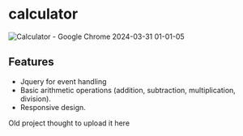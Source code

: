 # calculator

![Calculator - Google Chrome 2024-03-31 01-01-05](https://github.com/Shahzaibxo/calculator/assets/145616378/eb9feb8d-0747-46da-b25a-20970d399295)

## Features

- Jquery for event handling
- Basic arithmetic operations (addition, subtraction, multiplication, division).
- Responsive design.

Old project thought to upload it here
